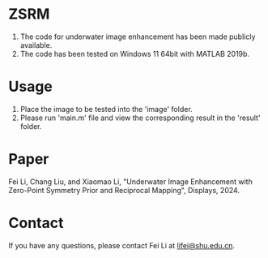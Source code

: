 # ZSRM
1. The code for underwater image enhancement has been made publicly available.
2. The code has been tested on Windows 11 64bit with MATLAB 2019b.

# Usage
1. Place the image to be tested into the 'image' folder.
2. Please run 'main.m' file and view the corresponding result in the 'result' folder.

# Paper
Fei Li, Chang Liu, and Xiaomao Li, "Underwater Image Enhancement with Zero-Point Symmetry Prior and Reciprocal Mapping", Displays, 2024.

# Contact
If you have any questions, please contact Fei Li at lifei@shu.edu.cn.

